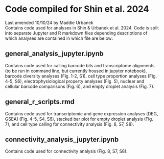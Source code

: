 # Code compiled for Shin et al. 2024
Last amended 10/10/24 by Maddie Urbanek  
Contains code used for analyses in Shin & Urbanek et al. 2024. Code is split into separate Jupyter and R markdown files depending descriptions of which analyses are contained in which file are below: 

## general_analysis_jupyter.ipynb
Contains code used for calling barcode bits and transcriptome alignments (to be run in command line, but currently housed in jupyter notebook), barcode diversity analyses (Fig. 1-2, S1), cell type proportion analyses (Fig. 4-5, S6), electrophysiological property analyses (Fig. 5), nuclear and cellular barcode comparisons (Fig. 6), and empty droplet analysis (Fig. 7).  

## general_r_scripts.rmd
Contains code used for transcriptomic and gene expression analyses (DEG, GSEA) (Fig. 4-5, S4, S6), stacked bar plot for empty droplet analysis (Fig. 7), and cell type calling for connectivity analysis (Fig. 8, S7, S8). 

## connectivity_analysis_jupyter.ipynb
Contains code used for connectivity analysis (Fig. 8, S7, S8).

